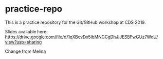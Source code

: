 # practice-repo

This is a practice repository for the Git/GitHub workshop at CDS 2019. 

Slides available here: https://drive.google.com/file/d/1qXBcvDx5IbMNCCgDhJiJESBFwGUz7WcU/view?usp=sharing

Change from Melina